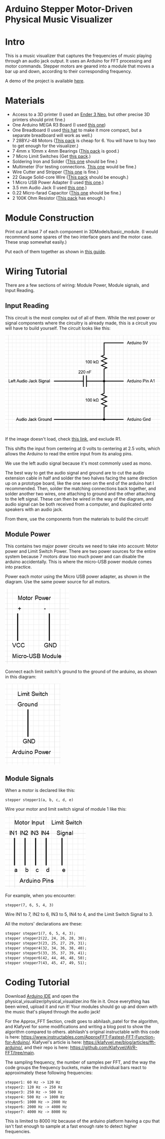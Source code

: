 # Arduino Stepper Motor-Driven Physical Music Visualizer

# Intro
This is a music visualizer that captures the frequencies of music playing through an audio jack output. It uses an Arduino for FFT processing and motor commands. Stepper motors are geared into a module that moves a bar up and down, according to their corresponding frequency.

A demo of the project is available [here]().

# Materials
 - Access to a 3D printer (I used an [Ender 3 Neo](https://www.creality.com/products/ender-3-neo-3d-printer), but other precise 3D printers should print fine.)
 - One Arduino MEGA R3 Board (I used [this one](https://www.amazon.com/ELEGOO-Compatible-Arduino-Projects-Compliant/dp/B01H4ZLZLQ))
 - One Breadboard (I used [this hat](https://www.amazon.com/HiLetgo-Prototype-Expansion-Breadboard-ProtoShield/dp/B00HHYBWPO/) to make it more compact, but a separate breadboard will work as well.)
 - 7 28BYJ-48 Motors ([This pack](https://www.amazon.com/28BYJ-48-ULN2003-Stepper-Driver-Arduino/dp/B07YRHX73L/) is cheap for 6. You will have to buy two to get enough for the visualizer.)
 - 7 4mm x 10mm x 4mm Bearings ([This pack](https://www.amazon.com/uxcell-MR104ZZ-Groove-Bearings-Shielded/dp/B082PSQZMX/) is good.)
 - 7 Micro Limit Switches (Get [this pack](https://www.amazon.com/HiLetgo-KW12-3-Roller-Switch-Normally/dp/B07X142VGC/).)
 - Soldering Iron and Solder ([This one](https://www.amazon.com/Soldering-Interchangeable-Adjustable-Temperature-Enthusiast/dp/B087767KNW/) should be fine.)
 - Multimeter (For testing connections. [This one](https://www.amazon.com/AstroAI-Digital-Multimeter-Voltage-Tester/dp/B01ISAMUA6/) would be fine.)
 - Wire Cutter and Stripper ([This one](https://www.amazon.com/WGGE-Professional-crimping-Multi-Tool-Multi-Function/dp/B073YG65N2/) is fine.)
 - 22 Gauge Solid-core Wire ([This pack](https://www.amazon.com/FIRMERST-Gauge-Solid-Tinned-Copper/dp/B0CCJ5YT3V/) should be enough.)
 - 1 Micro USB Power Adapter (I used [this one](https://www.amazon.com/WMYCONGCONG-Interface-Adapter-2-54mm-Breakout/dp/B082PDD79D/).)
 - 3.5 mm Audio Jack (I used [this one](https://www.amazon.com/Monoprice-3-5mm-Stereo-Plug-Cable/dp/B003NN1XZM/).)
 - 0.22 Micro-farad Capacitor ([This one](https://www.amazon.com/10pcs-0-22uF-Metallized-Polyester-Capacitors/dp/B00TX42OMQ/) should be fine.)
 - 2 100K Ohm Resistor ([This pack](https://www.amazon.com/100K-Resistor-Tolerance-Resistors-Resistance/dp/B0B4JDHXC9/) has enough.)

# Module Construction
Print out at least 7 of each component in 3DModels/basic_module. (I would recommend some spares of the two interface gears and the motor case. These snap somewhat easily.)

Put each of them together as shown in [this guide](https://github.com/ElementalAlly/physical_visualizer/raw/main/docs/moduleBuildingGuide.pdf).

# Wiring Tutorial
There are a few sections of wiring: Module Power, Module signals, and Input Reading.

## Input Reading
This circuit is the most complex out of all of them. While the rest power or signal components where the circuitry is already made, this is a circuit you will have to build yourself. The circuit looks like this:

![Input circuit, check link below if it doesn't load](https://github.com/ElementalAlly/physical_visualizer/raw/main/docs/InputCircuit.png)

If the image doesn't load, check [this link](https://forum.arduino.cc/t/how-to-read-data-from-audio-jack/458301/3), and exclude R1.

This shifts the input from centering at 0 volts to centering at 2.5 volts, which allows the Arduino to read the entire input from its analog pins.

We use the left audio signal because it's most commonly used as mono.

The best way to get the audio signal and ground are to cut the audio extension cable in half and solder the two halves facing the same direction up on a prototype board, like the one seen on the end of the arduino hat I recommended. Then, solder the matching connections back together, and solder another two wires, one attaching to ground and the other attaching to the left signal. These can then be wired in the way of the diagram, and audio signal can be both received from a computer, and duplicated onto speakers with an audio jack.

From there, use the components from the materials to build the circuit!

## Module Power
This contains two major power circuits we need to take into account: Motor power and Limit Switch Power. There are two power sources for the entire system because 7 motors draw too much power and can disable the arduino accidentally. This is where the micro-USB power module comes into practice.

Power each motor using the Micro USB power adapter, as shown in the diagram. Use the same power source for all motors.

![Motor is powered through the Micro USB Adapter](https://github.com/ElementalAlly/physical_visualizer/raw/main/docs/MotorPower.png)

Connect each limit switch's ground to the ground of the arduino, as shown in this diagram:

![Limit switch ground is connected to the Arduino Ground](https://github.com/ElementalAlly/physical_visualizer/raw/main/docs/LimitSwitchPower.png)

## Module Signals
When a motor is declared like this:

```
stepper stepper1(a, b, c, d, e)
```

Wire your motor and limit switch signal of module 1 like this:

![a to IN1, b to IN2, c to IN3, d to IN4, e to Limit Switch Signal](https://github.com/ElementalAlly/physical_visualizer/raw/main/docs/MotorSignal.png)

For example, when you encounter:

```
stepper(7, 6, 5, 4, 3)
```

Wire IN1 to 7, IN2 to 6, IN3 to 5, IN4 to 4, and the Limit Switch Signal to 3.

All the motors' declarations are these:

```
stepper stepper1(7, 6, 5, 4, 3);
stepper stepper2(22, 24, 26, 28, 30);
stepper stepper3(23, 25, 27, 29, 31);
stepper stepper4(32, 34, 36, 38, 40);
stepper stepper5(33, 35, 37, 39, 41);
stepper stepper6(42, 44, 46, 48, 50);
stepper stepper7(43, 45, 47, 49, 51);
```

# Coding Tutorial
Download [Arduino IDE](https://www.arduino.cc/en/software) and open the physical_visualizer/physical_visualizer.ino file in it. Once everything has been wired, upload it and run it! Your modules should go up and down with the music that's played through the audio jack!

For the Approx_FFT Section, credit goes to abhilash_patel for the algorithm, and Klafyvel for some modifications and writing a blog post to show the algorithm compared to others. abhilash's original instructable with this code is here: <https://www.instructables.com/ApproxFFT-Fastest-FFT-Function-for-Arduino/>. Klafyvel's article is here: <https://klafyvel.me/blog/articles/fft-arduino/>, and their repo is here: <https://github.com/Klafyvel/AVR-FFT/tree/main>.

The sampling frequency, the number of samples per FFT, and the way the code groups the frequency buckets, make the individual bars react to approximately these following frequencies:

```
stepper1: 60 Hz -> 120 Hz
stepper2: 120 Hz -> 250 Hz
stepper3: 250 Hz -> 500 Hz
stepper4: 500 Hz -> 1000 Hz
stepper5: 1000 Hz -> 2000 Hz
stepper6: 2000 Hz -> 4000 Hz
stepper7: 4000 Hz -> 8000 Hz
```

This is limited to 8000 Hz because of the arduino platform having a cpu that isn't fast enough to sample at a fast enough rate to detect higher frequencies.
